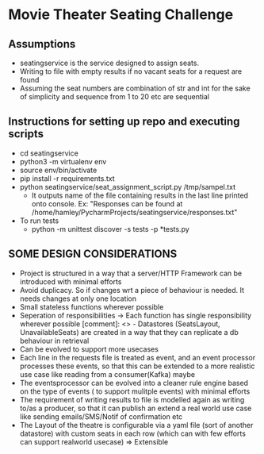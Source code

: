 # Movie Theater Seating Challenge

## Assumptions
- seatingservice is the service designed to assign seats.
- Writing to file with empty results if no vacant seats for a request are found
- Assuming the seat numbers are combination of str and int for the sake of simplicity and sequence from 1 to 20 etc are sequential
 
## Instructions for setting up repo and executing scripts
- cd seatingservice
- python3  -m virtualenv env
- source env/bin/activate
- pip install -r requirements.txt
- python seatingservice/seat_assignment_script.py /tmp/sampel.txt
	- It outputs name of the file containing results in the last line printed onto console. Ex: "Responses can be found at /home/hamley/PycharmProjects/seatingservice/responses.txt"
- To run tests
	- python -m unittest discover -s tests -p *tests.py
## SOME DESIGN CONSIDERATIONS
- Project is structured in a way that a server/HTTP Framework can be introduced with minimal efforts 
- Avoid duplicacy. So if changes wrt a piece of behaviour is needed. It needs changes at only one location
- Small stateless functions wherever possible
- Seperation of responsibilities -> Each function has single responsibility wherever possible
[comment]: <> - Datastores (SeatsLayout, UnavailableSeats) are created in a way that they can replicate a db behaviour in retrieval
- Can be evolved to support more usecases
- Each line in the requests file is treated as event, and an event processor processes these events, so that this can be extended to a more realistic use case like reading from a consumer(Kafka) maybe
- The eventsprocessor can be evolved into a cleaner rule engine based on the type of events ( to support mulitple events) with minimal efforts
- The requirement of writing results to file is modelled again as writing to/as a producer, so that it can publish an extend a real world use case like sending emails/SMS/Notif of confirmation etc
- The Layout of the theatre is configurable via a yaml file (sort of another datastore) with custom seats in each row (which can with few efforts can support realworld usecase) => Extensible  
